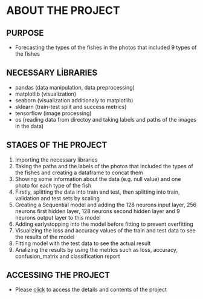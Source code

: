 # ABOUT THE PROJECT
## PURPOSE
- Forecasting the types of the fishes in the photos that included 9 types of the fishes
  
## NECESSARY LİBRARIES
- pandas (data manipulation, data preprocessing)
- matplotlib (visualization)
- seaborn (visualization additionaly to matplotlib)
- sklearn (train-test split and success metrics)
- tensorflow (image processing)
- os (reading data from directoy and taking labels and paths of the images in the data)
  
## STAGES OF THE PROJECT
1. Importing the necessary libraries
2. Taking the paths and the labels of the photos that included the types of the fishes and creating a dataframe to concat them
3. Showing some information about the data (e.g. null value) and one photo for each type of the fish
4. Firstly, splitting the data into train and test, then splitting into train, validation and test sets by scaling
5. Creating a Sequential model and adding the 128 neurons input layer, 256 neurons first hidden layer, 128 neurons second hidden layer and 9 neurons output layer to this model
6. Adding earlystopping into the model before fitting to prevent overfitting
7. Visualizing the loss and accuracy values of the train and test data to see the results of the model
8. Fitting model with the test data to see the actual result
9. Analizing the results by using the metrics such as loss, accuracy, confusion_matrix and classification report
    
## ACCESSING THE PROJECT
- Please [click](https://www.kaggle.com/code/abdurrahmangulmez46/global-ai-hub-fish-classification-with-ann) to access the details and contents of the project
